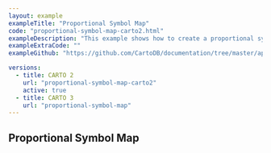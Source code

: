 ```yaml
---
layout: example
exampleTitle: "Proportional Symbol Map"
code: "proportional-symbol-map-carto2.html"
exampleDescription: "This example shows how to create a proportional symbol map with different colors applied to features depending on categorical data. Based on <a href='https://carto.com/blog/proportional-symbol-maps/' target='_blank'>this blogpost</a>."
exampleExtraCode: ""
exampleGithub: "https://github.com/CartoDB/documentation/tree/master/app/content/deck-gl/examples/styling/proportional-symbol-map-carto2.html"

versions:
  - title: CARTO 2
    url: "proportional-symbol-map-carto2"
    active: true
  - title: CARTO 3
    url: "proportional-symbol-map"
---
```

## Proportional Symbol Map